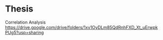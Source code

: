 # Thesis
Correlation Analysis
https://drive.google.com/drive/folders/1xv1OyDLm85QdRnhFXD_Xt_uErwpkPUg5?usp=sharing
